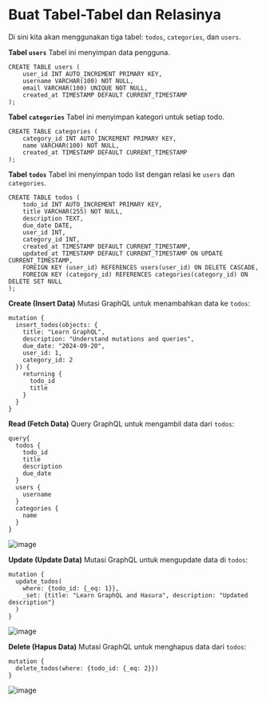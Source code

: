 # Buat Tabel-Tabel dan Relasinya

Di sini kita akan menggunakan tiga tabel: `todos`, `categories`, dan `users`.

**Tabel `users`**
Tabel ini menyimpan data pengguna.
```
CREATE TABLE users (
    user_id INT AUTO_INCREMENT PRIMARY KEY,
    username VARCHAR(100) NOT NULL,
    email VARCHAR(100) UNIQUE NOT NULL,
    created_at TIMESTAMP DEFAULT CURRENT_TIMESTAMP
);

```
**Tabel `categories`**
Tabel ini menyimpan kategori untuk setiap todo.
```
CREATE TABLE categories (
    category_id INT AUTO_INCREMENT PRIMARY KEY,
    name VARCHAR(100) NOT NULL,
    created_at TIMESTAMP DEFAULT CURRENT_TIMESTAMP
);

```
**Tabel `todos`**
Tabel ini menyimpan todo list dengan relasi ke `users` dan `categories`.
```
CREATE TABLE todos (
    todo_id INT AUTO_INCREMENT PRIMARY KEY,
    title VARCHAR(255) NOT NULL,
    description TEXT,
    due_date DATE,
    user_id INT,
    category_id INT,
    created_at TIMESTAMP DEFAULT CURRENT_TIMESTAMP,
    updated_at TIMESTAMP DEFAULT CURRENT_TIMESTAMP ON UPDATE CURRENT_TIMESTAMP,
    FOREIGN KEY (user_id) REFERENCES users(user_id) ON DELETE CASCADE,
    FOREIGN KEY (category_id) REFERENCES categories(category_id) ON DELETE SET NULL
);

```

**Create (Insert Data)**
Mutasi GraphQL untuk menambahkan data ke `todos`:
```
mutation {
  insert_todos(objects: {
    title: "Learn GraphQL",
    description: "Understand mutations and queries",
    due_date: "2024-09-20",
    user_id: 1,
    category_id: 2
  }) {
    returning {
      todo_id
      title
    }
  }
}
```

**Read (Fetch Data)**
Query GraphQL untuk mengambil data dari `todos`:
```
query{
  todos {
    todo_id
    title
    description
    due_date
  }
  users {
    username
  }
  categories {
    name
  }
}

```

![image](https://github.com/user-attachments/assets/b6bf5933-11c0-4da8-bc0d-4a978935a224)

**Update (Update Data)**
Mutasi GraphQL untuk mengupdate data di `todos`:
```
mutation {
  update_todos(
    where: {todo_id: {_eq: 1}},
    _set: {title: "Learn GraphQL and Hasura", description: "Updated description"}
  ) 
}

```
![image](https://github.com/user-attachments/assets/7138d44f-eb54-47c0-914b-0eaf8351e0a0)

**Delete (Hapus Data)**
Mutasi GraphQL untuk menghapus data dari `todos`:
```
mutation {
  delete_todos(where: {todo_id: {_eq: 2}}) 
}
```
![image](https://github.com/user-attachments/assets/5a465333-5bd7-4a38-83c9-67cfbcacdc50)




